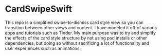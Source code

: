 # CardSwipeSwift
This repo is a simplified swipe-to-dismiss card style view so you can transition between other views and content. I have modeled it off of various apps and tutorials such as Tinder. My main purpose was to try and simplify the effects of the card style structure by not using pod installs or other dependencies, but doing so without sacrificing a lot of functionality and user experiences such as animations.

